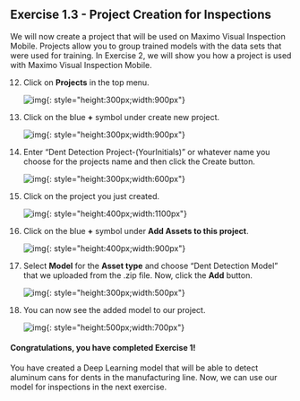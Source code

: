 

<h2>Exercise 1.3 - Project Creation for Inspections</h2>

We will now create a project that will be used on Maximo Visual Inspection Mobile. Projects allow you to group trained models with the data sets that were used for training. In Exercise 2, we will show you how a project is used with Maximo Visual Inspection Mobile. 

12. Click on <b>Projects</b> in the top menu.

    ![img](/img/mvi-hol-imgs/img-exerciseOne/exercise1-3/projectstab.png){: style="height:300px;width:900px"}

13. Click on the blue <b>+</b> symbol under create new project.

    ![img](/img/mvi-hol-imgs/img-exerciseOne/exercise1-3/newproject.png){: style="height:300px;width:900px"}

14. Enter “Dent Detection Project-(YourInitials)” or whatever name you choose for the projects name and then click the Create button.

    ![img](/img/mvi-hol-imgs/img-exerciseOne/exercise1-3/create.png){: style="height:300px;width:600px"}

15. Click on the project you just created.

    ![img](/img/mvi-hol-imgs/img-exerciseOne/exercise1-3/new.png){: style="height:400px;width:1100px"}

16. Click on the blue <b>+</b> symbol under <b>Add Assets to this project</b>.

    ![img](/img/mvi-hol-imgs/img-exerciseOne/exercise1-3/addA.png){: style="height:400px;width:900px"}

17. Select <b>Model</b> for the <b>Asset type</b> and choose “Dent Detection Model” that we uploaded from the .zip file. Now, click the <b>Add</b> button.

    ![img](/img/mvi-hol-imgs/img-exerciseOne/exercise1-3/addAssets.png){: style="height:300px;width:500px"}

18. You can now see the added model to our project.

    ![img](/img/mvi-hol-imgs/img-exerciseOne/exercise1-3/created.png){: style="height:500px;width:700px"}


<h4>Congratulations, you have completed Exercise 1!</h4>

You have created a Deep Learning model that will be able to detect aluminum cans for dents in the manufacturing line. Now, we can use our model for inspections in the next exercise. 



